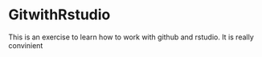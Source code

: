 # GitwithRstudio

This is an exercise to learn how to work with github and rstudio. 
It is really convinient

